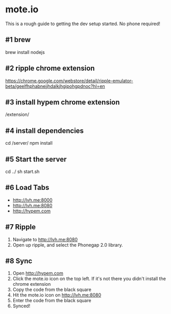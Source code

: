 # mote.io

This is a rough guide to getting the dev setup started. No phone required!

## #1 brew

brew install nodejs

## #2 ripple chrome extension

https://chrome.google.com/webstore/detail/ripple-emulator-beta/geelfhphabnejjhdalkjhgipohgpdnoc?hl=en

## #3 install hypem chrome extension

/extension/

## #4 install dependencies

cd /server/
npm install

## #5 Start the server

cd ../
sh start.sh

## #6 Load Tabs

* http://lvh.me:8000
* http://lvh.me:8080
* http://hypem.com

## #7 Ripple

1. Navigate to http://lvh.me:8080
2. Open up ripple, and select the Phonegap 2.0 library.

## #8 Sync

1. Open http://hypem.com
1. Click the mote.io icon on the top left. If it's not there you didn't install the chrome extension
5. Copy the code from the black square
6. Hit the mote.io icon on http://lvh.me:8080
7. Enter the code from the black square
8. Synced!
